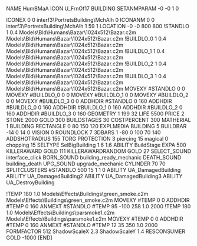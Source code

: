 NAME HumBMaA
ICON U_FrnOf17
BUILDING
SETANMPARAM -0 -0 1 0

ICONEX 0 0 interf3\PortretsBuilding\MchAlh 0
ICONANM 0 0 interf3\PortretsBuilding\MchAlh 1 59 1
LOCATION -0 -0 800 800
!STANDLO      1 0.4 Models\Bld\Humans\Bazar\1024x512\Bazar.c2m Models\Bld\Humans\Bazar\1024x512\Bazar.c2m
!BUILDLO_0    1 0.4 Models\Bld\Humans\Bazar\1024x512\Bazar.c2m Models\Bld\Humans\Bazar\1024x512\Bazar.c2m
!BUILDLO_1    1 0.4 Models\Bld\Humans\Bazar\1024x512\Bazar.c2m Models\Bld\Humans\Bazar\1024x512\Bazar.c2m
!BUILDLO_2    1 0.4 Models\Bld\Humans\Bazar\1024x512\Bazar.c2m Models\Bld\Humans\Bazar\1024x512\Bazar.c2m
!BUILDLO_3    1 0.4 Models\Bld\Humans\Bazar\1024x512\Bazar.c2m Models\Bld\Humans\Bazar\1024x512\Bazar.c2m
MOVEXY #STANDLO   0 0
MOVEXY #BUILDLO_0 0 0
MOVEXY #BUILDLO_1 0 0
MOVEXY #BUILDLO_2 0 0
MOVEXY #BUILDLO_3 0 0
ADDHDIR #STANDLO 0 160
ADDHDIR #BUILDLO_0 0 160
ADDHDIR #BUILDLO_1 0 160
ADDHDIR #BUILDLO_2 0 160
ADDHDIR #BUILDLO_3 0 160
GEOMETRY 1 199 32
LIFE     5500
PRICE 2 STONE 2000 GOLD 300 
BUILDSTAGES 30
COSTPERCENT 300
MATHERIAL 1 BUILDING
RECTANGLE    0 80 150 120
EXPLMEDIA BUILDING 5
BUILDBAR -14 0 14 0
VISION 0
ROUNDLOCK 7
3DBARS 1 -80 0 100 70 140
ADDSHOTRADIUS 155
TORG
PROTECTION 3 piercing 15 magical 0 chopping 15
SELTYPE SelBigBuilding 1.6 1.6
ABILITY BuildStage
EXPA 500
KILLERAWARD             GOLD 111
KILLERAWARDRANDOM       GOLD 27
SELECT_SOUND interface_click
BORN_SOUND building_ready_mechanic
DEATH_SOUND building_death
UPG_SOUND upgrade_mechanic
CYLINDER 70 70
SPLITCLUSTERS #STANDLO 500 15 1 1 0
ABILITY UA_DamagedBuilding
ABILITY UA_DamagedBuilding2
ABILITY UA_DamagedBuilding3
ABILITY UA_DestroyBuilding

!TEMP 180 1.0 Models\Effects\Buildings\green_smoke.c2m Models\Effects\Buildings\green_smoke.c2m
MOVEXY  #TEMP 0 0
ADDHDIR #TEMP 0 160
ANMEXT #STANDLO #TEMP 95 -100  258 1.0 2000
!TEMP 180 1.0 Models\Effects\Buildings\parsmoke1.c2m Models\Effects\Buildings\parsmoke1.c2m
MOVEXY  #TEMP 0 0
ADDHDIR #TEMP 0 160
ANMEXT #STANDLO #TEMP 12 35 350 1.0 2000
FORMFACTOR 512
ShadowScaleX 2.3
ShadowScaleY 1.4
RESCONSUMER GOLD -1000
[END]
